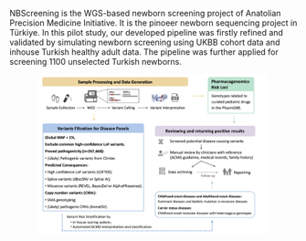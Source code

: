 NBScreening is the WGS-based newborn screening project of Anatolian Precision Medicine Initiative. It is the pinoeer newborn sequencing project in Türkiye. In this pilot study, our developed pipeline was firstly refined and validated by simulating newborn screening using UKBB cohort data and inhouse Turkish healthy adult data. The pipeline was further applied for screening 1100 unselected Turkish newborns.

<p align="center">
  <img src="https://github.com/XinmengLiao/APMI-NBScreening/blob/main/images/Workflow.jpg" 
       alt="Workflow" 
       width="80%">
</p>
